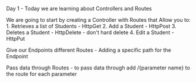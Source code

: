 Day 1 - Today we are learning about Controllers and Routes

We are going to start by creating a Controller with Routes that Allow you to:
    1. Retrieves a list of Students - HttpGet
    2. Add a Student - HttpPost
    3. Deletes a Student - HttpDelete - don't hard delete
    4. Edit a Student - HttpPut

Give our Endpoints different Routes - Adding a specific path for the Endpoint

Pass data through Routes - to pass data through add /{parameter name} to the route for each parameter